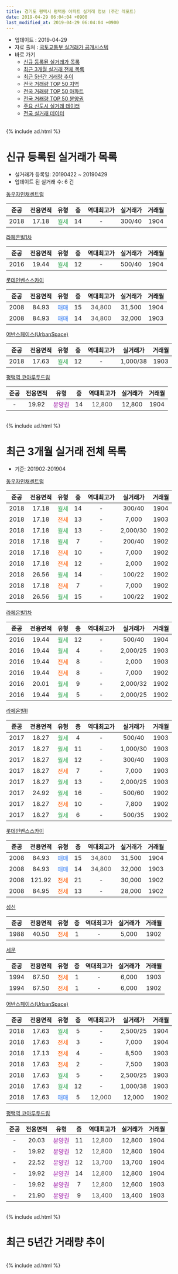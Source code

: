 ```yaml
---
title: 경기도 평택시 평택동 아파트 실거래 정보 (주간 레포트)
date: 2019-04-29 06:04:04 +0900
last_modified_at: 2019-04-29 06:04:04 +0900
---
```


* 업데이트 : 2019-04-29
* 자료 출처 : [국토교통부 실거래가 공개시스템](http://rt.molit.go.kr)
* 바로 가기
    * [신규 등록된 실거래가 목록](#신규-등록된-실거래가-목록)
    * [최근 3개월 실거래 전체 목록](#최근-3개월-실거래-전체-목록)
    * [최근 5년간 거래량 추이](#최근-5년간-거래량-추이)
    * [전국 거래량 TOP 50 지역](https://inasie.github.io/apt-trade-info/최근-3개월-전국에서-가장-거래가-많이-발생한-지역)
    * [전국 거래량 TOP 50 아파트](https://inasie.github.io/apt-trade-info/최근-3개월-전국에서-가장-거래가-많이-발생한-아파트)
    * [전국 거래량 TOP 50 분양권](https://inasie.github.io/apt-trade-info/최근-3개월-전국에서-가장-거래가-많이-발생한-분양권)
    * [주요 신도시 실거래 데이터](https://inasie.github.io/apt-trade-info/주요-신도시)
    * [전국 실거래 데이터](https://inasie.github.io/apt-trade-info/전국)
<br>
{% include ad.html %}
<br>

# 신규 등록된 실거래가 목록
* 실거래가 등록일: 20190422 ~ 20190429
* 업데이트 된 실거래 수: 6 건


[동우자인채센트럴](https://search.naver.com/search.naver?query=%EA%B2%BD%EA%B8%B0%EB%8F%84+%ED%8F%89%ED%83%9D%EC%8B%9C+%ED%8F%89%ED%83%9D%EB%8F%99+%EB%8F%99%EC%9A%B0%EC%9E%90%EC%9D%B8%EC%B1%84%EC%84%BC%ED%8A%B8%EB%9F%B4)

|준공|전용면적|유형|층|역대최고가|실거래가|거래월|
|:---:|:---:|:---:|:---:|:---:|:---:|:---:|
|2018|17.18|<span style="color:#34a853">월세</span>|14|<span style="color:#444444">-</span>|300/40|1904|

[라페온빌1차](https://search.naver.com/search.naver?query=%EA%B2%BD%EA%B8%B0%EB%8F%84+%ED%8F%89%ED%83%9D%EC%8B%9C+%ED%8F%89%ED%83%9D%EB%8F%99+%EB%9D%BC%ED%8E%98%EC%98%A8%EB%B9%8C1%EC%B0%A8)

|준공|전용면적|유형|층|역대최고가|실거래가|거래월|
|:---:|:---:|:---:|:---:|:---:|:---:|:---:|
|2016|19.44|<span style="color:#34a853">월세</span>|12|<span style="color:#444444">-</span>|500/40|1904|

[롯데인벤스스카이](https://search.naver.com/search.naver?query=%EA%B2%BD%EA%B8%B0%EB%8F%84+%ED%8F%89%ED%83%9D%EC%8B%9C+%ED%8F%89%ED%83%9D%EB%8F%99+%EB%A1%AF%EB%8D%B0%EC%9D%B8%EB%B2%A4%EC%8A%A4%EC%8A%A4%EC%B9%B4%EC%9D%B4)

|준공|전용면적|유형|층|역대최고가|실거래가|거래월|
|:---:|:---:|:---:|:---:|:---:|:---:|:---:|
|2008|84.93|<span style="color:#4285f3">매매</span>|15|<span style="color:#444444">34,800</span>|31,500|1904|
|2008|84.93|<span style="color:#4285f3">매매</span>|14|<span style="color:#444444">34,800</span>|32,000|1903|

[어반스페이스(UrbanSpace)](https://search.naver.com/search.naver?query=%EA%B2%BD%EA%B8%B0%EB%8F%84+%ED%8F%89%ED%83%9D%EC%8B%9C+%ED%8F%89%ED%83%9D%EB%8F%99+%EC%96%B4%EB%B0%98%EC%8A%A4%ED%8E%98%EC%9D%B4%EC%8A%A4%28UrbanSpace%29)

|준공|전용면적|유형|층|역대최고가|실거래가|거래월|
|:---:|:---:|:---:|:---:|:---:|:---:|:---:|
|2018|17.63|<span style="color:#34a853">월세</span>|12|<span style="color:#444444">-</span>|1,000/38|1903|

[평택역 코아루두드림](https://search.naver.com/search.naver?query=%EA%B2%BD%EA%B8%B0%EB%8F%84+%ED%8F%89%ED%83%9D%EC%8B%9C+%ED%8F%89%ED%83%9D%EB%8F%99+%ED%8F%89%ED%83%9D%EC%97%AD+%EC%BD%94%EC%95%84%EB%A3%A8%EB%91%90%EB%93%9C%EB%A6%BC)

|준공|전용면적|유형|층|역대최고가|실거래가|거래월|
|:---:|:---:|:---:|:---:|:---:|:---:|:---:|
|-|19.92|<span style="color:#9C11A5">분양권</span>|14|<span style="color:#444444">12,800</span>|12,800|1904|


<br>
{% include ad.html %}
<br>

# 최근 3개월 실거래 전체 목록
* 기준: 201902-201904


[동우자인채센트럴](https://search.naver.com/search.naver?query=%EA%B2%BD%EA%B8%B0%EB%8F%84+%ED%8F%89%ED%83%9D%EC%8B%9C+%ED%8F%89%ED%83%9D%EB%8F%99+%EB%8F%99%EC%9A%B0%EC%9E%90%EC%9D%B8%EC%B1%84%EC%84%BC%ED%8A%B8%EB%9F%B4)

|준공|전용면적|유형|층|역대최고가|실거래가|거래월|
|:---:|:---:|:---:|:---:|:---:|:---:|:---:|
|2018|17.18|<span style="color:#34a853">월세</span>|14|<span style="color:#444444">-</span>|300/40|1904|
|2018|17.18|<span style="color:#ff5a00">전세</span>|13|<span style="color:#444444">-</span>|7,000|1903|
|2018|17.18|<span style="color:#34a853">월세</span>|13|<span style="color:#444444">-</span>|2,000/30|1902|
|2018|17.18|<span style="color:#34a853">월세</span>|7|<span style="color:#444444">-</span>|200/40|1902|
|2018|17.18|<span style="color:#ff5a00">전세</span>|10|<span style="color:#444444">-</span>|7,000|1902|
|2018|17.18|<span style="color:#ff5a00">전세</span>|12|<span style="color:#444444">-</span>|2,000|1902|
|2018|26.56|<span style="color:#34a853">월세</span>|14|<span style="color:#444444">-</span>|100/22|1902|
|2018|17.18|<span style="color:#ff5a00">전세</span>|7|<span style="color:#444444">-</span>|7,000|1902|
|2018|26.56|<span style="color:#34a853">월세</span>|15|<span style="color:#444444">-</span>|100/22|1902|

[라페온빌1차](https://search.naver.com/search.naver?query=%EA%B2%BD%EA%B8%B0%EB%8F%84+%ED%8F%89%ED%83%9D%EC%8B%9C+%ED%8F%89%ED%83%9D%EB%8F%99+%EB%9D%BC%ED%8E%98%EC%98%A8%EB%B9%8C1%EC%B0%A8)

|준공|전용면적|유형|층|역대최고가|실거래가|거래월|
|:---:|:---:|:---:|:---:|:---:|:---:|:---:|
|2016|19.44|<span style="color:#34a853">월세</span>|12|<span style="color:#444444">-</span>|500/40|1904|
|2016|19.44|<span style="color:#34a853">월세</span>|4|<span style="color:#444444">-</span>|2,000/25|1903|
|2016|19.44|<span style="color:#ff5a00">전세</span>|8|<span style="color:#444444">-</span>|2,000|1903|
|2016|19.44|<span style="color:#ff5a00">전세</span>|8|<span style="color:#444444">-</span>|7,000|1902|
|2016|20.01|<span style="color:#34a853">월세</span>|9|<span style="color:#444444">-</span>|2,000/32|1902|
|2016|19.44|<span style="color:#34a853">월세</span>|5|<span style="color:#444444">-</span>|2,000/25|1902|

[라페온빌II](https://search.naver.com/search.naver?query=%EA%B2%BD%EA%B8%B0%EB%8F%84+%ED%8F%89%ED%83%9D%EC%8B%9C+%ED%8F%89%ED%83%9D%EB%8F%99+%EB%9D%BC%ED%8E%98%EC%98%A8%EB%B9%8CII)

|준공|전용면적|유형|층|역대최고가|실거래가|거래월|
|:---:|:---:|:---:|:---:|:---:|:---:|:---:|
|2017|18.27|<span style="color:#34a853">월세</span>|4|<span style="color:#444444">-</span>|500/40|1903|
|2017|18.27|<span style="color:#34a853">월세</span>|11|<span style="color:#444444">-</span>|1,000/30|1903|
|2017|18.27|<span style="color:#34a853">월세</span>|12|<span style="color:#444444">-</span>|300/40|1903|
|2017|18.27|<span style="color:#ff5a00">전세</span>|7|<span style="color:#444444">-</span>|7,000|1903|
|2017|18.27|<span style="color:#34a853">월세</span>|13|<span style="color:#444444">-</span>|2,000/25|1903|
|2017|24.92|<span style="color:#34a853">월세</span>|16|<span style="color:#444444">-</span>|500/60|1902|
|2017|18.27|<span style="color:#ff5a00">전세</span>|10|<span style="color:#444444">-</span>|7,800|1902|
|2017|18.27|<span style="color:#34a853">월세</span>|6|<span style="color:#444444">-</span>|500/35|1902|

[롯데인벤스스카이](https://search.naver.com/search.naver?query=%EA%B2%BD%EA%B8%B0%EB%8F%84+%ED%8F%89%ED%83%9D%EC%8B%9C+%ED%8F%89%ED%83%9D%EB%8F%99+%EB%A1%AF%EB%8D%B0%EC%9D%B8%EB%B2%A4%EC%8A%A4%EC%8A%A4%EC%B9%B4%EC%9D%B4)

|준공|전용면적|유형|층|역대최고가|실거래가|거래월|
|:---:|:---:|:---:|:---:|:---:|:---:|:---:|
|2008|84.93|<span style="color:#4285f3">매매</span>|15|<span style="color:#444444">34,800</span>|31,500|1904|
|2008|84.93|<span style="color:#4285f3">매매</span>|14|<span style="color:#444444">34,800</span>|32,000|1903|
|2008|121.92|<span style="color:#ff5a00">전세</span>|21|<span style="color:#444444">-</span>|30,000|1902|
|2008|84.95|<span style="color:#ff5a00">전세</span>|13|<span style="color:#444444">-</span>|28,000|1902|

[성신](https://search.naver.com/search.naver?query=%EA%B2%BD%EA%B8%B0%EB%8F%84+%ED%8F%89%ED%83%9D%EC%8B%9C+%ED%8F%89%ED%83%9D%EB%8F%99+%EC%84%B1%EC%8B%A0)

|준공|전용면적|유형|층|역대최고가|실거래가|거래월|
|:---:|:---:|:---:|:---:|:---:|:---:|:---:|
|1988|40.50|<span style="color:#ff5a00">전세</span>|1|<span style="color:#444444">-</span>|5,000|1902|

[세문](https://search.naver.com/search.naver?query=%EA%B2%BD%EA%B8%B0%EB%8F%84+%ED%8F%89%ED%83%9D%EC%8B%9C+%ED%8F%89%ED%83%9D%EB%8F%99+%EC%84%B8%EB%AC%B8)

|준공|전용면적|유형|층|역대최고가|실거래가|거래월|
|:---:|:---:|:---:|:---:|:---:|:---:|:---:|
|1994|67.50|<span style="color:#ff5a00">전세</span>|1|<span style="color:#444444">-</span>|6,000|1903|
|1994|67.50|<span style="color:#ff5a00">전세</span>|1|<span style="color:#444444">-</span>|6,000|1902|

[어반스페이스(UrbanSpace)](https://search.naver.com/search.naver?query=%EA%B2%BD%EA%B8%B0%EB%8F%84+%ED%8F%89%ED%83%9D%EC%8B%9C+%ED%8F%89%ED%83%9D%EB%8F%99+%EC%96%B4%EB%B0%98%EC%8A%A4%ED%8E%98%EC%9D%B4%EC%8A%A4%28UrbanSpace%29)

|준공|전용면적|유형|층|역대최고가|실거래가|거래월|
|:---:|:---:|:---:|:---:|:---:|:---:|:---:|
|2018|17.63|<span style="color:#34a853">월세</span>|5|<span style="color:#444444">-</span>|2,500/25|1904|
|2018|17.63|<span style="color:#ff5a00">전세</span>|3|<span style="color:#444444">-</span>|7,000|1904|
|2018|17.13|<span style="color:#ff5a00">전세</span>|4|<span style="color:#444444">-</span>|8,500|1903|
|2018|17.63|<span style="color:#ff5a00">전세</span>|2|<span style="color:#444444">-</span>|7,500|1903|
|2018|17.63|<span style="color:#34a853">월세</span>|5|<span style="color:#444444">-</span>|2,500/25|1903|
|2018|17.63|<span style="color:#34a853">월세</span>|12|<span style="color:#444444">-</span>|1,000/38|1903|
|2018|17.63|<span style="color:#4285f3">매매</span>|5|<span style="color:#444444">12,000</span>|12,000|1902|

[평택역 코아루두드림](https://search.naver.com/search.naver?query=%EA%B2%BD%EA%B8%B0%EB%8F%84+%ED%8F%89%ED%83%9D%EC%8B%9C+%ED%8F%89%ED%83%9D%EB%8F%99+%ED%8F%89%ED%83%9D%EC%97%AD+%EC%BD%94%EC%95%84%EB%A3%A8%EB%91%90%EB%93%9C%EB%A6%BC)

|준공|전용면적|유형|층|역대최고가|실거래가|거래월|
|:---:|:---:|:---:|:---:|:---:|:---:|:---:|
|-|20.03|<span style="color:#9C11A5">분양권</span>|11|<span style="color:#444444">12,800</span>|12,800|1904|
|-|19.92|<span style="color:#9C11A5">분양권</span>|12|<span style="color:#444444">12,800</span>|12,800|1904|
|-|22.52|<span style="color:#9C11A5">분양권</span>|12|<span style="color:#444444">13,700</span>|13,700|1904|
|-|19.92|<span style="color:#9C11A5">분양권</span>|14|<span style="color:#444444">12,800</span>|12,800|1904|
|-|19.92|<span style="color:#9C11A5">분양권</span>|7|<span style="color:#444444">12,800</span>|12,600|1903|
|-|21.90|<span style="color:#9C11A5">분양권</span>|9|<span style="color:#444444">13,400</span>|13,400|1903|


<br>
{% include ad.html %}
<br>

# 최근 5년간 거래량 추이


<div style="width:100%;">
    <canvas id="deal_progress" height="200"></canvas>
</div>

<script>
new Chart(document.getElementById("deal_progress"), {
    type: 'line',
    data: {
        labels: ['201404','201405','201406','201407','201408','201409','201410','201411','201412','201501','201502','201503','201504','201505','201506','201507','201508','201509','201510','201511','201512','201601','201602','201603','201604','201605','201606','201607','201608','201609','201610','201611','201612','201701','201702','201703','201704','201705','201706','201707','201708','201709','201710','201711','201712','201801','201802','201803','201804','201805','201806','201807','201808','201809','201810','201811','201812','201901','201902','201903','201904'],
        datasets: [{
            label: '매매',
            pointRadius: 1,
            data: [8, 2, 2, 3, 6, 3, 11, 2, 2, 4, 6, 3, 6, 7, 6, 4, 3, 8, 6, 2, 1, 3, 0, 2, 5, 4, 3, 4, 3, 3, 4, 1, 4, 0, 2, 4, 2, 3, 4, 3, 3, 3, 3, 7, 2, 1, 2, 2, 0, 7, 7, 11, 5, 2, 3, 2, 4, 1, 1, 3, 5],
            borderColor: "rgba(255, 201, 14, 1)",
            backgroundColor: "rgba(255, 201, 14, 0.5)",
            fill: false,
            lineTension: 0
        },{
            label: '전월세',
            pointRadius: 1,
            data: [5, 2, 2, 3, 4, 1, 3, 3, 1, 4, 5, 0, 0, 3, 0, 4, 4, 3, 3, 1, 1, 4, 2, 0, 0, 1, 0, 3, 1, 2, 3, 1, 3, 5, 9, 3, 2, 5, 3, 2, 3, 15, 22, 9, 3, 7, 13, 1, 4, 5, 8, 13, 12, 15, 21, 13, 17, 18, 17, 13, 4],
            borderColor: "rgba(0, 141, 185, 1)",
            backgroundColor: "rgba(0, 141, 185, 0.5)",
            fill: false,
            lineTension: 0
        }
        ]
    },
    options: {
        responsive: true,
        title: {
            display: false
        },
        tooltips: {
            mode: 'index',
            intersect: false
        },
        hover: {
            mode: 'nearest',
            intersect: true
        },
        scales: {
            xAxes: [{
                display: true,
                scaleLabel: {
                    display: true,
                    labelString: '년/월'
                }
            }],
            yAxes: [{
                display: true,
                ticks: {
                    suggestedMin: 0,
                },
                scaleLabel: {
                    display: true,
                    labelString: '실거래 수'
                }
            }]
        }
    }
});

</script>


<br>
{% include ad.html %}
<br>

